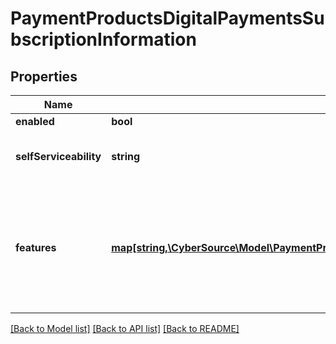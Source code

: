 # PaymentProductsDigitalPaymentsSubscriptionInformation

## Properties
Name | Type | Description | Notes
------------ | ------------- | ------------- | -------------
**enabled** | **bool** |  | [optional] 
**selfServiceability** | **string** | Indicates if the organization can enable this product using self service. | [optional] [default to 'NOT_SELF_SERVICEABLE']
**features** | [**map[string,\CyberSource\Model\PaymentProductsCardProcessingSubscriptionInformationFeatures]**](PaymentProductsCardProcessingSubscriptionInformationFeatures.md) | Allowed values are; &lt;table&gt;    &lt;tr&gt;       &lt;td&gt;visaCheckout&lt;/td&gt;    &lt;/tr&gt;    &lt;tr&gt;       &lt;td&gt;applePay&lt;/td&gt;    &lt;/tr&gt;    &lt;tr&gt;       &lt;td&gt;samsungPay&lt;/td&gt;    &lt;/tr&gt;    &lt;tr&gt;        &lt;td&gt;googlePay&lt;/td&gt;     &lt;/tr&gt; &lt;/table&gt; | [optional] 

[[Back to Model list]](../README.md#documentation-for-models) [[Back to API list]](../README.md#documentation-for-api-endpoints) [[Back to README]](../README.md)


